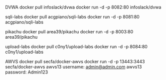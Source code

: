 DVWA
docker pull infoslack/dvwa
docker run -d -p 8082:80 infoslack/dvwa



sqli-labs
docker pull acgpiano/sqli-labs
docker run -d -p 8081:80 acgpiano/sqli-labs



pikachu
docker pull area39/pikachu
docker run -d -p 8003:80 area39/pikachu



upload-labs
docker pull c0ny1/upload-labs
docker run -d -p 8084:80 c0ny1/upload-labs  



AWVS
docker pull secfa/docker-awvs
docker run -d -p 13443:3443 secfa/docker-awvs
awvs13 username: admin@admin.com
awvs13 password: Admin123